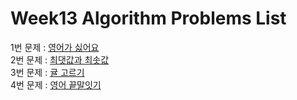 # Week13 Algorithm Problems List

1번 문제 : [영어가 싫어요](https://school.programmers.co.kr/learn/courses/30/lessons/120894) <br>
2번 문제 : [최댓값과 최솟값](https://school.programmers.co.kr/learn/courses/30/lessons/12939) <br>
3번 문제 : [귤 고르기](https://school.programmers.co.kr/learn/courses/30/lessons/138476) <br>
4번 문제 : [영어 끝말잇기](https://school.programmers.co.kr/learn/courses/30/lessons/12981)<br>
